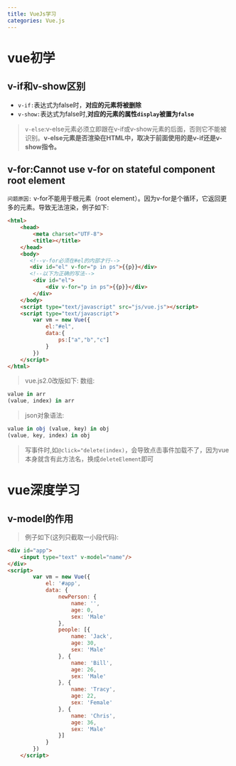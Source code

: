 ```yaml
---
title: VueJs学习
categories: Vue.js
---
```


# vue初学
## v-if和v-show区别
- `v-if:`表达式为false时，**对应的元素将被删除**
- `v-show:`表达式为false时,**对应的元素的属性`display`被置为`false`**
> `v-else`:v-else元素必须立即跟在v-if或v-show元素的后面，否则它不能被识别。**v-else元素是否渲染在HTML中，取决于前面使用的是v-if还是v-show指令。**

## v-for:Cannot use v-for on stateful component root element
`问题原因:` v-for不能用于根元素（root element）。因为v-for是个循环，它返回更多的元素。导致无法渲染，例子如下:
``` html
<html>
	<head>
		<meta charset="UTF-8">
		<title></title>
	</head>
	<body>
	   <!--v-for必须在#el的内部才行-->
	   <div id="el" v-for="p in ps">{{p}}</div>
	   <!--以下为正确的写法-->
		<div id="el">
			<div v-for="p in ps">{{p}}</div>
		</div>
	</body>
	<script type="text/javascript" src="js/vue.js"></script>
	<script type="text/javascript">
        var vm = new Vue({
        	el:"#el",
        	data:{
        		ps:["a","b","c"]
        	}
        })	
	</script>
</html>
```
> vue.js2.0改版如下:
> 数组:
``` js
value in arr
(value, index) in arr
```
> json对象语法:
``` js
value in obj (value, key) in obj
(value, key, index) in obj
```
> 写事件时,如`@click="delete(index)`，会导致点击事件加载不了，因为vue本身就含有此方法名，换成`deleteElement`即可

# vue深度学习
## v-model的作用
> 例子如下(这列只截取一小段代码):

``` html
<div id="app">
    <input type="text" v-model="name"/>
</div>
<script>
		var vm = new Vue({
			el: '#app',
			data: {
				newPerson: {
					name: '',
					age: 0,
					sex: 'Male'
				},
				people: [{
					name: 'Jack',
					age: 30,
					sex: 'Male'
				}, {
					name: 'Bill',
					age: 26,
					sex: 'Male'
				}, {
					name: 'Tracy',
					age: 22,
					sex: 'Female'
				}, {
					name: 'Chris',
					age: 36,
					sex: 'Male'
				}]
			}
		})
	</script>
```
